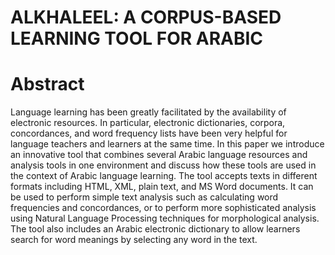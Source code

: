 # ALKHALEEL: A CORPUS-BASED LEARNING TOOL FOR ARABIC

# Abstract
Language learning has been greatly facilitated by the availability of electronic resources. In particular,
electronic dictionaries, corpora, concordances, and word frequency lists have been very helpful for
language teachers and learners at the same time. In this paper we introduce an innovative tool that
combines several Arabic language resources and analysis tools in one environment and discuss how
these tools are used in the context of Arabic language learning. The tool accepts texts in different
formats including HTML, XML, plain text, and MS Word documents. It can be used to perform simple
text analysis such as calculating word frequencies and concordances, or to perform more
sophisticated analysis using Natural Language Processing techniques for morphological analysis. The
tool also includes an Arabic electronic dictionary to allow learners search for word meanings by
selecting any word in the text.
